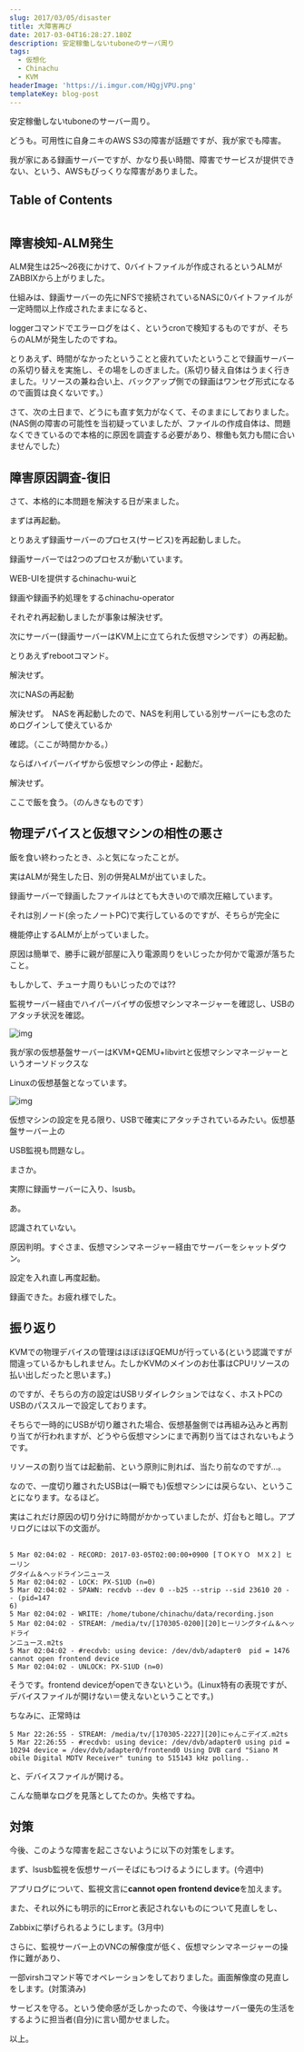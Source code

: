 ```yaml
---
slug: 2017/03/05/disaster
title: 大障害再び
date: 2017-03-04T16:28:27.180Z
description: 安定稼働しないtuboneのサーバ周り
tags:
  - 仮想化
  - Chinachu
  - KVM
headerImage: 'https://i.imgur.com/HQgjVPU.png'
templateKey: blog-post
---
```

安定稼働しないtuboneのサーバー周り。
<!-- textlint-disable -->

どうも。可用性に自身ニキのAWS S3の障害が話題ですが、我が家でも障害。


我が家にある録画サーバーですが、かなり長い時間、障害でサービスが提供できない、という、AWSもびっくりな障害がありました。


## Table of Contents

```toc

```

## 障害検知-ALM発生

ALM発生は25～26夜にかけて、0バイトファイルが作成されるというALMがZABBIXから上がりました。

仕組みは、録画サーバーの先にNFSで接続されているNASに0バイトファイルが一定時間以上作成されたままになると、

loggerコマンドでエラーログをはく、というcronで検知するものですが、そちらのALMが発生したのですね。

とりあえず、時間がなかったということと疲れていたということで録画サーバーの系切り替えを実施し、その場をしのぎました。(系切り替え自体はうまく行きました。リソースの兼ね合い上、バックアップ側での録画はワンセグ形式になるので画質は良くないです。）

さて、次の土日まで、どうにも直す気力がなくて、そのままにしておりました。(NAS側の障害の可能性を当初疑っていましたが、ファイルの作成自体は、問題なくできているので本格的に原因を調査する必要があり、稼働も気力も間に合いませんでした）

## 障害原因調査-復旧

さて、本格的に本問題を解決する日が来ました。

まずは再起動。

とりあえず録画サーバーのプロセス(サービス)を再起動しました。

録画サーバーでは2つのプロセスが動いています。

WEB-UIを提供するchinachu-wuiと

録画や録画予約処理をするchinachu-operator


それぞれ再起動しましたが事象は解決せず。


次にサーバー(録画サーバーはKVM上に立てられた仮想マシンです）の再起動。

とりあえずrebootコマンド。


解決せず。


次にNASの再起動


解決せず。　NASを再起動したので、NASを利用している別サーバーにも念のためログインして使えているか

確認。（ここが時間かかる。）

ならばハイパーバイザから仮想マシンの停止・起動だ。

解決せず。


ここで飯を食う。（のんきなものです）

## 物理デバイスと仮想マシンの相性の悪さ

飯を食い終わったとき、ふと気になったことが。

実はALMが発生した日、別の併発ALMが出ていました。

録画サーバーで録画したファイルはとても大きいので順次圧縮しています。

それは別ノード(余ったノートPC)で実行しているのですが、そちらが完全に

機能停止するALMが上がっていました。

原因は簡単で、勝手に親が部屋に入り電源周りをいじったか何かで電源が落ちたこと。


もしかして、チューナ周りもいじったのでは??

監視サーバー経由でハイパーバイザの仮想マシンマネージャーを確認し、USBのアタッチ状況を確認。

![img](https://i.imgur.com/HQgjVPU.png)

我が家の仮想基盤サーバーはKVM+QEMU+libvirtと仮想マシンマネージャーというオーソドックスな

Linuxの仮想基盤となっています。

![img](https://i.imgur.com/VtLyZKK.png)

仮想マシンの設定を見る限り、USBで確実にアタッチされているみたい。仮想基盤サーバー上の

USB監視も問題なし。




まさか。




実際に録画サーバーに入り、lsusb。

あ。


認識されていない。




原因判明。すぐさま、仮想マシンマネージャー経由でサーバーをシャットダウン。

設定を入れ直し再度起動。




録画できた。お疲れ様でした。




## 振り返り

KVMでの物理デバイスの管理はほぼほぼQEMUが行っている(という認識ですが間違っているかもしれません。たしかKVMのメインのお仕事はCPUリソースの払い出しだったと思います。)

のですが、そちらの方の設定はUSBリダイレクションではなく、ホストPCのUSBのパススルーで設定しております。

そちらで一時的にUSBが切り離された場合、仮想基盤側では再組み込みと再割り当てが行われますが、どうやら仮想マシンにまで再割り当てはされないもようです。

リソースの割り当ては起動前、という原則に則れば、当たり前なのですが…。

なので、一度切り離されたUSBは(一瞬でも)仮想マシンには戻らない、ということになります。なるほど。




実はこれだけ原因の切り分けに時間がかかっていましたが、灯台もと暗し。アプリログには以下の文面が。

```

5 Mar 02:04:02 - RECORD: 2017-03-05T02:00:00+0900 [ＴＯＫＹＯ　ＭＸ２] ヒーリン
グタイム＆ヘッドラインニュース
5 Mar 02:04:02 - LOCK: PX-S1UD (n=0)
5 Mar 02:04:02 - SPAWN: recdvb --dev 0 --b25 --strip --sid 23610 20 - - (pid=147
6)
5 Mar 02:04:02 - WRITE: /home/tubone/chinachu/data/recording.json
5 Mar 02:04:02 - STREAM: /media/tv/[170305-0200][20]ヒーリングタイム＆ヘッドライ
ンニュース.m2ts
5 Mar 02:04:02 - #recdvb: using device: /dev/dvb/adapter0  pid = 1476 cannot open frontend device
5 Mar 02:04:02 - UNLOCK: PX-S1UD (n=0)

```


そうです。frontend deviceがopenできないという。(Linux特有の表現ですが、デバイスファイルが開けない＝使えないということです。)

ちなみに、正常時は

```
5 Mar 22:26:55 - STREAM: /media/tv/[170305-2227][20]にゃんこデイズ.m2ts
5 Mar 22:26:55 - #recdvb: using device: /dev/dvb/adapter0 using pid = 10294 device = /dev/dvb/adapter0/frontend0 Using DVB card "Siano M
obile Digital MDTV Receiver" tuning to 515143 kHz polling..

```

と、デバイスファイルが開ける。




こんな簡単なログを見落としてたのか。失格ですね。




## 対策

今後、このような障害を起こさないように以下の対策をします。

まず、lsusb監視を仮想サーバーそばにもつけるようにします。(今週中)

アプリログについて、監視文言に**cannot open frontend device**を加えます。

また、それ以外にも明示的にErrorと表記されないものについて見直しをし、

Zabbixに挙げられるようにします。(3月中)

さらに、監視サーバー上のVNCの解像度が低く、仮想マシンマネージャーの操作に難があり、

一部virshコマンド等でオペレーションをしておりました。画面解像度の見直しをします。(対策済み)


サービスを守る。という使命感が乏しかったので、今後はサーバー優先の生活をするように担当者(自分)に言い聞かせました。


以上。
<!-- textlint-enable -->
